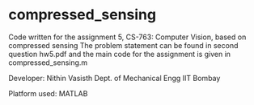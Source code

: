# compressed_sensing

Code written for the assignment 5, CS-763: Computer Vision, based on compressed sensing
The problem statement can be found in second question hw5.pdf and the main code for the assignment is given in 
compressed_sensing.m

Developer:
Nithin Vasisth
Dept. of Mechanical Engg
IIT Bombay

Platform used: MATLAB

